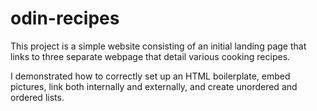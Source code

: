 # odin-recipes
This project is a simple website consisting of an initial landing page that links to three separate webpage that detail various cooking recipes.

I demonstrated how to correctly set up an HTML boilerplate, embed pictures, link both internally and externally, and create unordered and ordered lists.
